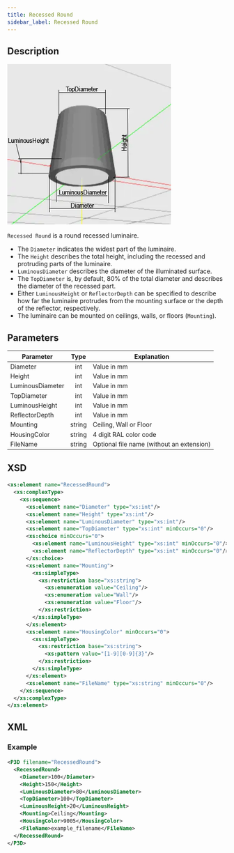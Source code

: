 ```yaml
---
title: Recessed Round
sidebar_label: Recessed Round
---
```


## Description

![Recessed Round](/img/docs/geometry/parametric/recessed-round.webp)

`Recessed Round` is a round recessed luminaire.

- The `Diameter` indicates the widest part of the luminaire.
- The `Height` describes the total height, including the recessed and protruding parts of the luminaire.
- `LuminousDiameter` describes the diameter of the illuminated surface.
- The `TopDiameter` is, by default, 80% of the total diameter and describes the diameter of the recessed part.
- Either `LuminousHeight` or `ReflectorDepth` can be specified to describe how far the luminaire protrudes from the mounting surface or the depth of the reflector, respectively.
- The luminaire can be mounted on ceilings, walls, or floors (`Mounting`).

## Parameters

| Parameter         | Type | Explanation                                                   |
| ----------------- | :--: | ------------------------------------------------------------- |
| Diameter          | int  | Value in mm                                                   |
| Height            | int  | Value in mm                                                   |
| LuminousDiameter  | int  | Value in mm                                                   |
| TopDiameter       | int  | Value in mm                                                   |
| LuminousHeight    | int  | Value in mm                                                   |
| ReflectorDepth    | int  | Value in mm                                                   |
| Mounting          | string | Ceiling, Wall or Floor                                      |
| HousingColor      | string | 4 digit RAL color code                                        |
| FileName          | string | Optional file name (without an extension)                     |

## XSD

```xml
<xs:element name="RecessedRound">
  <xs:complexType>
    <xs:sequence>
      <xs:element name="Diameter" type="xs:int"/>
      <xs:element name="Height" type="xs:int"/>
      <xs:element name="LuminousDiameter" type="xs:int"/>
      <xs:element name="TopDiameter" type="xs:int" minOccurs="0"/>
      <xs:choice minOccurs="0">
        <xs:element name="LuminousHeight" type="xs:int" minOccurs="0"/>
        <xs:element name="ReflectorDepth" type="xs:int" minOccurs="0"/>
      </xs:choice>
      <xs:element name="Mounting">
        <xs:simpleType>
          <xs:restriction base="xs:string">
            <xs:enumeration value="Ceiling"/>
            <xs:enumeration value="Wall"/>
            <xs:enumeration value="Floor"/>
          </xs:restriction>
        </xs:simpleType>
      </xs:element>
      <xs:element name="HousingColor" minOccurs="0">
        <xs:simpleType>
          <xs:restriction base="xs:string">
            <xs:pattern value="[1-9][0-9]{3}"/>
          </xs:restriction>
        </xs:simpleType>
      </xs:element>
      <xs:element name="FileName" type="xs:string" minOccurs="0"/>
    </xs:sequence>
  </xs:complexType>
</xs:element>
```

## XML
### Example

```xml
<P3D filename="RecessedRound">
  <RecessedRound>
    <Diameter>100</Diameter>
    <Height>150</Height>
    <LuminousDiameter>80</LuminousDiameter>
    <TopDiameter>100</TopDiameter>
    <LuminousHeight>20</LuminousHeight>
    <Mounting>Ceiling</Mounting>
    <HousingColor>9005</HousingColor>
    <FileName>example_filename</FileName>
  </RecessedRound>
</P3D>
```